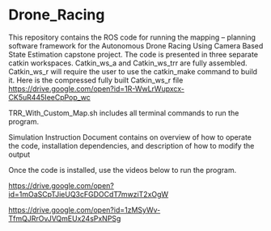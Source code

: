 # Drone_Racing

This repository contains the ROS code for running the mapping – planning software framework for the Autonomous Drone Racing Using Camera Based State Estimation capstone project. The code is presented in three separate catkin workspaces. 
Catkin_ws_a and Catkin_ws_trr are fully assembled.
Catkin_ws_r will require the user to use the catkin_make command to build it. 
Here is the compressed fully built Catkin_ws_r file https://drive.google.com/open?id=1R-WwLrWupxcx-CK5uR445IeeCpPop_wc

TRR_With_Custom_Map.sh includes all terminal commands to run the program. 

Simulation Instruction Document contains on overview of how to operate the code, installation dependencies, and description of how to modify the output

Once the code is installed, use the videos below to run the program.

https://drive.google.com/open?id=1mOaSCpTJieUQ3cFGDOCdT7mwziT2xOgW

https://drive.google.com/open?id=1zMSyWv-TfmQJRrOvJVQmEUx24sPxNPSg
